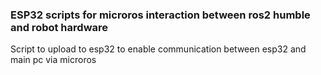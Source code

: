 ### ESP32 scripts for microros interaction between ros2 humble and robot hardware

Script to upload to esp32 to enable communication between esp32 and main pc via microros
